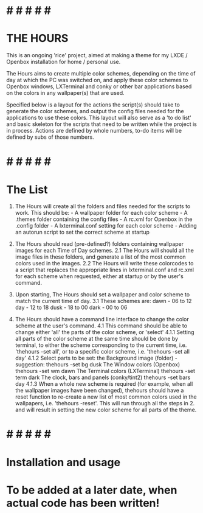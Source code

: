 # # # # # # #
# THE HOURS

This is an ongoing 'rice' project, aimed at making a theme for my LXDE / Openbox installation for home / personal use.

The Hours aims to create multiple color schemes, depending on the time of day at which the PC was switched on, and apply these color schemes to Openbox windows, LXTerminal and conky or other bar applications based on the colors in any wallpaper(s) that are used.

Specified below is a layout for the actions the script(s) should take to generate the color schemes, and output the config files needed for the applications to use these colors. This layout will also serve as a 'to do list' and basic skeleton for the scripts that need to be written while the project is in process.
Actions are defined by whole numbers, to-do items will be defined by subs of those numbers.

# # # # # # #
# The List  

1.    The Hours will create all the folders and files needed for the scripts to work. This should be:
          - A wallpaper folder for each color scheme
          - A .themes folder containing the config files
          - A rc.xml for Openbox in the .config folder
          - A lxterminal.conf setting for each color scheme
          - Adding an autorun script to set the correct scheme at startup

2.    The Hours should read (pre-defined?) folders containing wallpaper images for each Time of Day schemes.
2.1   The Hours will should all the image files in these folders, and generate a list of the most common colors used in the images.
2.2   The Hours will write these colorcodes to a script that replaces the appropriate lines in lxterminal.conf and rc.xml for each scheme when requested, either at startup or by the user's command.

3.    Upon starting, The Hours should set a wallpaper and color scheme to match the current time of day.
3.1   These schemes are:      dawn  - 06 to 12
                              day   - 12 to 18
                              dusk  - 18 to 00
                              dark  - 00 to 06

4.    The Hours should have a command line interface to change the color scheme at the user's command.
4.1   This command should be able to change either 'all' the parts of the color scheme, or 'select'
4.1.1 Setting all parts of the color scheme at the same time should be done by terminal, to either the scheme corresponding to the current time, i.e. 'thehours -set all', or to a specific color scheme, i.e. 'thehours -set all day'
4.1.2 Select parts to be set: the Background image (folder)               - suggestion: thehours -set bg dusk
                              The Window colors (Openbox)                               thehours -set wm dawn
                              The Terminal colors (LXTerminal)                          thehours -set term dark
                              The clock, bars and panels (conky/tint2)                  thehours -set bars day
4.1.3 When a whole new scheme is required (for example, when all the wallpaper images have been changed), thehours should have a reset function to re-create a new list of most common colors used in the wallpapers, i.e. 'thehours -reset'. This will run through all the steps in 2. and will result in setting the new color scheme for all parts of the theme.

# # # # # # #
# Installation and usage

# To be added at a later date, when actual code has been written!
